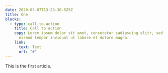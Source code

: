 ```yaml
---
date: 2020-05-07T13:23:30.525Z
title: One
blocks:
  - type: call-to-action
    title: Call to action
    copy: Lorem ipsum dolor sit amet, consetetur sadipscing elitr, sed diam nonumy
      eirmod tempor invidunt ut labore et dolore magna.
    link:
      text: Text
      url: "#"
---
```

This is the first article.